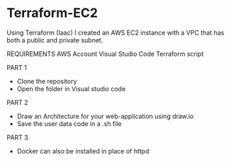 # Terraform-EC2
Using Terraform (Iaac) I created an AWS EC2 instance with a VPC that has both a public and private subnet.

REQUIREMENTS
  AWS Account
  Visual Studio Code
  Terraform script

PART 1
- Clone the repository
- Open the folder in Visual studio code

PART 2
- Draw an Architecture for your web-application using draw.io
- Save the user data code in a .sh file

PART 3
- Docker can also be installed in place of httpd
